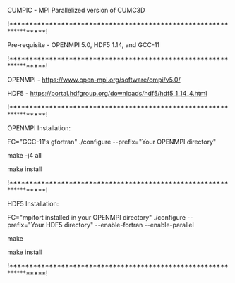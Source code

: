 CUMPIC - MPI Parallelized version of CUMC3D 

!******************************************************************!

Pre-requisite - OPENMPI 5.0, HDF5 1.14, and GCC-11

!******************************************************************!

OPENMPI - https://www.open-mpi.org/software/ompi/v5.0/

HDF5 - https://portal.hdfgroup.org/downloads/hdf5/hdf5_1_14_4.html

!******************************************************************!

OPENMPI Installation:

FC="GCC-11's gfortran" ./configure --prefix="Your OPENMPI directory" 

make -j4 all

make install

!******************************************************************!

HDF5 Installation:

FC="mpifort installed in your OPENMPI directory" ./configure --prefix="Your HDF5 directory" --enable-fortran --enable-parallel

make

make install

!******************************************************************!


